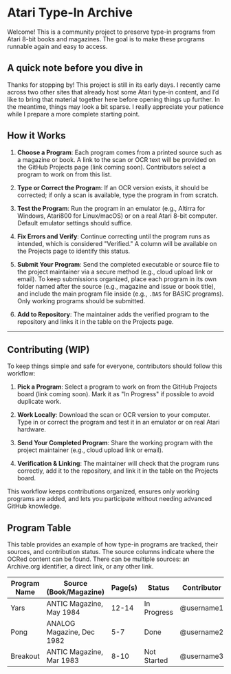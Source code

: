 # Atari Type-In Archive

Welcome! This is a community project to preserve type-in programs from Atari 8-bit books and magazines. The goal is to make these programs runnable again and easy to access.

## A quick note before you dive in

Thanks for stopping by! This project is still in its early days. I recently came across two other sites that already host some Atari type-in content, and I’d like to bring that material together here before opening things up further. In the meantime, things may look a bit sparse. I really appreciate your patience while I prepare a more complete starting point.


## How it Works

1. **Choose a Program**: Each program comes from a printed source such as a magazine or book. A link to the scan or OCR text will be provided on the GitHub Projects page (link coming soon). Contributors select a program to work on from this list.

2. **Type or Correct the Program**: If an OCR version exists, it should be corrected; if only a scan is available, type the program in from scratch.

3. **Test the Program**: Run the program in an emulator (e.g., Altirra for Windows, Atari800 for Linux/macOS) or on a real Atari 8-bit computer. Default emulator settings should suffice.

4. **Fix Errors and Verify**: Continue correcting until the program runs as intended, which is considered "Verified." A column will be available on the Projects page to identify this status.

5. **Submit Your Program**: Send the completed executable or source file to the project maintainer via a secure method (e.g., cloud upload link or email). To keep submissions organized, place each program in its own folder named after the source (e.g., magazine and issue or book title), and include the main program file inside (e.g., `.BAS` for BASIC programs). Only working programs should be submitted.

6. **Add to Repository**: The maintainer adds the verified program to the repository and links it in the table on the Projects page.


---

## Contributing (WIP)

To keep things simple and safe for everyone, contributors should follow this workflow:

1. **Pick a Program**: Select a program to work on from the GitHub Projects board (link coming soon). Mark it as "In Progress" if possible to avoid duplicate work.

2. **Work Locally**: Download the scan or OCR version to your computer. Type in or correct the program and test it in an emulator or on real Atari hardware.

3. **Send Your Completed Program**: Share the working program with the project maintainer (e.g., cloud upload link or email).

4. **Verification & Linking**: The maintainer will check that the program runs correctly, add it to the repository, and link it in the table on the Projects board. 

This workflow keeps contributions organized, ensures only working programs are added, and lets you participate without needing advanced GitHub knowledge.





## Program Table

This table provides an example of how type-in programs are tracked, their sources, and contribution status. The source columns indicate where the OCRed content can be found. There can be multiple sources: an Archive.org identifier, a direct link, or any other link.  

| Program Name   | Source (Book/Magazine)      | Page(s)| Status       | Contributor  | Original Author           | Archive.org Identifier          | Other Link                       | File Link          |
|----------------|-----------------------------|--------|--------------|--------------|---------------------------|---------------------------------|---------------------------------|------------------|
| Yars           | ANTIC Magazine, May 1984    | 12-14  | In Progress  | @username1   | HSW                       | antic-1984-05                   | https://example.com/antic-1984  | N/A               |
| Pong           | ANALOG Magazine, Dec 1982   | 5-7    | Done         | @username2   | Al Alcorn                 | analog-1982-12                  | N/A                             | repo/Pong.bas     |
| Breakout       | ANTIC Magazine, Mar 1983    | 8-10   | Not Started  | @username3   | Wozniak                   | antic-1983-03                   | https://another-source.com      | N/A               |

